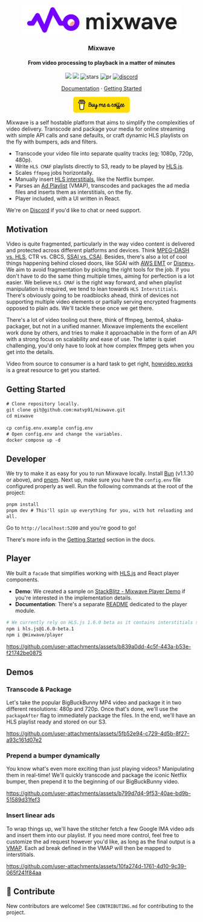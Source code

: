 <div align="center">
  <img src="./public/logo-full.png" width="420" />

  <h3>Mixwave</h3>
  <h4>From video processing to playback in a matter of minutes</h4>
  
  <p align="center">
    <img src="https://img.shields.io/github/license/matvp91/mixwave">
    <img src="https://img.shields.io/github/last-commit/matvp91/mixwave">
    <img src="https://img.shields.io/github/stars/matvp91/mixwave" alt="stars">
    <img src="https://img.shields.io/badge/PR's-welcome-0437F2" alt="pr">
    <a href="https://discord.gg/4hXgz9EsF4">
      <img src="https://img.shields.io/discord/1290252589522223166?v=1" alt="discord">
    </a>
  </p>

  <p align="center">
    <a href="https://matvp91.github.io/mixwave">Documentation</a> · 
    <a href="https://matvp91.github.io/mixwave/getting-started.html">Getting Started</a>
  </p>

[<img src="./public/button-buy-me-a-coffee.png" width="150" alt="Buy me a coffee button"/>](https://www.buymeacoffee.com/matvp91)

</div>

Mixwave is a self hostable platform that aims to simplify the complexities of video delivery. Transcode and package your media for online streaming with simple API calls and sane defaults, or craft dynamic HLS playlists on the fly with bumpers, ads and filters.

- Transcode your video file into separate quality tracks (eg; 1080p, 720p, 480p).
- Write `HLS CMAF` playlists directly to S3, ready to be played by [HLS.js](https://github.com/video-dev/hls.js).
- Scales `ffmpeg` jobs horizontally.
- Manually insert [HLS interstitials](https://developer.apple.com/streaming/GettingStartedWithHLSInterstitials.pdf), like the Netflix bumper.
- Parses an [Ad Playlist](https://www.iab.com/guidelines/vmap/) (VMAP), transcodes and packages the ad media files and inserts them as interstitials, on the fly.
- Player included, with a UI written in React.

We're on [Discord](https://discord.gg/4hXgz9EsF4) if you'd like to chat or need support.

## Motivation

Video is quite fragmented, particularly in the way video content is delivered and protected across different platforms and devices. Think [MPEG-DASH vs. HLS](https://www.gumlet.com/learn/hls-vs-dash/), CTR vs. CBCS, [SSAI vs. CSAI](https://clearcode.cc/blog/client-side-server-side-ad-insertion/). Besides, there's also a lot of cool things happening behind closed doors, like SGAI with [AWS EMT](https://docs.aws.amazon.com/mediatailor/latest/ug/server-guided.html) or [Disney+](https://medium.com/disney-streaming/using-sgai-to-deliver-and-play-ads-with-flexibility-and-scale-b5c18aeb7bca). We aim to avoid fragmentation by picking the right tools for the job. If you don't have to do the same thing multiple times, aiming for perfection is a lot easier. We believe `HLS CMAF` is the right way forward, and when playlist manipulation is required, we tend to lean towards `HLS Interstitials`. There's obviously going to be roadblocks ahead, think of devices not supporting multiple video elements or partially serving encrypted fragments opposed to plain ads. We'll tackle these once we get there.

There's a lot of video tooling out there, think of ffmpeg, bento4, shaka-packager, but not in a unified manner. Mixwave implements the excellent work done by others, and tries to make it approachable in the form of an API with a strong focus on scalability and ease of use. The latter is quiet challenging, you'd only have to look at how complex ffmpeg gets when you get into the details.

Video from source to consumer is a hard task to get right, [howvideo.works](https://howvideo.works/) is a great resource to get you started.

## Getting Started

```shell
# Clone repository locally.
git clone git@github.com:matvp91/mixwave.git
cd mixwave

cp config.env.example config.env
# Open config.env and change the variables.
docker compose up -d
```

## Developer

We try to make it as easy for you to run Mixwave locally. Install [Bun](https://bun.sh/) (v1.1.30 or above), and [pnpm](https://pnpm.io/installation). Next up, make sure you have the `config.env` file configured properly as well. Run the following commands at the root of the project:

```shell
pnpm install
pnpm dev # This'll spin up everything for you, with hot reloading and all.
```

Go to `http://localhost:5200` and you're good to go!

There's more info in the [Getting Started](https://matvp91.github.io/mixwave/getting-started.html) section in the docs.

## Player

We built a `facade` that simplifies working with [HLS.js](https://github.com/video-dev/hls.js) and React player components.

- **Demo**: We created a sample on [StackBlitz - Mixwave Player Demo](https://stackblitz.com/edit/mixwave-player-demo) if you're interested in the implementation details.
- **Documentation**: There's a separate [README](https://github.com/matvp91/mixwave/tree/main/packages/player) dedicated to the player module.

```sh
# We currently rely on HLS.js 1.6.0 beta as it contains interstitials support.
npm i hls.js@1.6.0-beta.1
npm i @mixwave/player
```

https://github.com/user-attachments/assets/b839a0dd-4c5f-443a-b53e-f21742be0875

## Demos

### Transcode & Package

Let's take the popular BigBuckBunny MP4 video and package it in two different resolutions: 480p and 720p. Once that's done, we'll use the `packageAfter` flag to immediately package the files. In the end, we'll have an HLS playlist ready and stored on our S3.

https://github.com/user-attachments/assets/5fb52e94-c729-4d5b-8f27-a93c161d07e2

### Prepend a bumper dynamically

You know what's even more exciting than just playing videos? Manipulating them in real-time! We'll quickly transcode and package the iconic Netflix bumper, then prepend it to the beginning of our BigBuckBunny video.

https://github.com/user-attachments/assets/b799d7d4-9f53-40ae-bd9b-51589d31fef3

### Insert linear ads

To wrap things up, we'll have the stitcher fetch a few Google IMA video ads and insert them into our playlist. If you need more control, feel free to customize the ad request however you'd like, as long as the final output is a [VMAP](https://www.iab.com/guidelines/vmap/). Each ad break defined in the VMAP will then be mapped to interstitials.

https://github.com/user-attachments/assets/10fa274d-1761-4d10-9c39-065f241f84aa

## 🤝 Contribute

New contributors are welcome! See `CONTRIBUTING.md` for contributing to the project.

